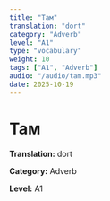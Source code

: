```yaml
---
title: "Там"
translation: "dort"
category: "Adverb"
level: "A1"
type: "vocabulary"
weight: 10
tags: ["A1", "Adverb"]
audio: "/audio/tam.mp3"
date: 2025-10-19
---
```


# Там

**Translation:** dort

**Category:** Adverb

**Level:** A1

